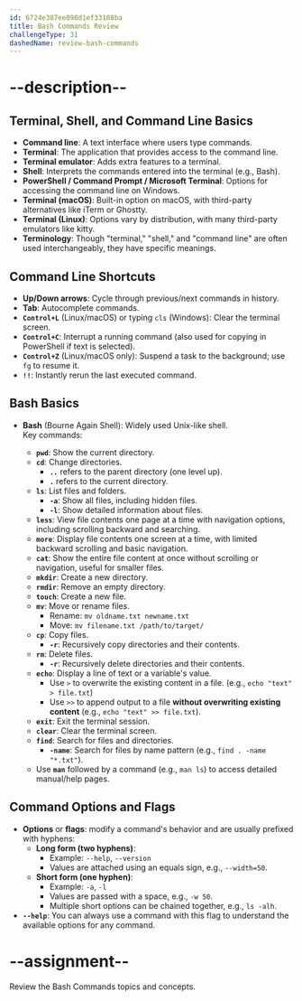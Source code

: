 ```yaml
---
id: 6724e387ee098d1ef33108ba
title: Bash Commands Review
challengeType: 31
dashedName: review-bash-commands
---
```


# --description--

## Terminal, Shell, and Command Line Basics

- **Command line**: A text interface where users type commands.  
- **Terminal**: The application that provides access to the command line.  
- **Terminal emulator**: Adds extra features to a terminal.  
- **Shell**: Interprets the commands entered into the terminal (e.g., Bash).  
- **PowerShell / Command Prompt / Microsoft Terminal**: Options for accessing the command line on Windows.  
- **Terminal (macOS)**: Built-in option on macOS, with third-party alternatives like iTerm or Ghostty.  
- **Terminal (Linux)**: Options vary by distribution, with many third-party emulators like kitty.  
- **Terminology**: Though "terminal," "shell," and "command line" are often used interchangeably, they have specific meanings.  


## Command Line Shortcuts

- **Up/Down arrows**: Cycle through previous/next commands in history.
- **Tab**: Autocomplete commands.
- **`Control+L`** (Linux/macOS) or typing `cls` (Windows): Clear the terminal screen.
- **`Control+C`**: Interrupt a running command (also used for copying in PowerShell if text is selected).
- **`Control+Z`** (Linux/macOS only): Suspend a task to the background; use `fg` to resume it.
- **`!!`**: Instantly rerun the last executed command.

## Bash Basics

- **Bash** (Bourne Again Shell): Widely used Unix-like shell.  
  Key commands:

  - **`pwd`**: Show the current directory.
  - **`cd`**: Change directories.
    - **`..`** refers to the parent directory (one level up).
    - **`.`** refers to the current directory.
  - **`ls`**: List files and folders.
    - **`-a`**: Show all files, including hidden files.
    - **`-l`**: Show detailed information about files.
  - **`less`**: View file contents one page at a time with navigation options, including scrolling backward and searching.
  - **`more`**: Display file contents one screen at a time, with limited backward scrolling and basic navigation.
  - **`cat`**: Show the entire file content at once without scrolling or navigation, useful for smaller files.
  - **`mkdir`**: Create a new directory.
  - **`rmdir`**: Remove an empty directory.
  - **`touch`**: Create a new file.
  - **`mv`**: Move or rename files.
    - Rename: `mv oldname.txt newname.txt`
    - Move: `mv filename.txt /path/to/target/`
  - **`cp`**: Copy files.
    - **`-r`**: Recursively copy directories and their contents.
  - **`rm`**: Delete files.
    - **`-r`**: Recursively delete directories and their contents.
  - **`echo`**: Display a line of text or a variable's value.
    - Use `>` to overwrite the existing content in a file. (e.g., `echo "text" > file.txt`)
    - Use `>>` to append output to a file **without overwriting existing content** (e.g., `echo "text" >> file.txt`).
  - **`exit`**: Exit the terminal session.
  - **`clear`**: Clear the terminal screen.
  - **`find`**: Search for files and directories.
    - **`-name`**: Search for files by name pattern (e.g., `find . -name "*.txt"`).
  - Use **`man`** followed by a command (e.g., `man ls`) to access detailed manual/help pages.

## Command Options and Flags

- **Options** or **flags**: modify a command's behavior and are usually prefixed with hyphens:
  - **Long form (two hyphens)**:  
    - Example: `--help`, `--version`
    - Values are attached using an equals sign, e.g., `--width=50`.
  - **Short form (one hyphen)**:  
    - Example: `-a`, `-l`
    - Values are passed with a space, e.g., `-w 50`.
    - Multiple short options can be chained together, e.g., `ls -alh`.
- **`--help`**: You can always use a command with this flag to understand the available options for any command.

# --assignment--

Review the Bash Commands topics and concepts.
